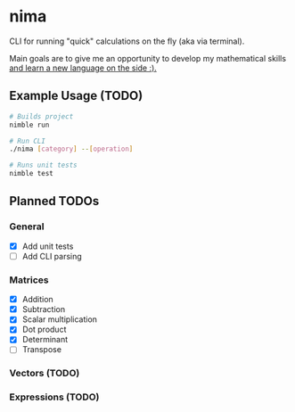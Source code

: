 # nima
CLI for running "quick" calculations on the fly (aka via terminal).

Main goals are to give me an opportunity to develop my mathematical skills [and learn a new language on the side :).](https://nim-lang.org/docs/manual.html)

## Example Usage (TODO)
```bash
# Builds project
nimble run

# Run CLI
./nima [category] --[operation]

# Runs unit tests
nimble test
```

## Planned TODOs
### General
- [x] Add unit tests
- [ ] Add CLI parsing

### Matrices
- [x] Addition
- [x] Subtraction
- [x] Scalar multiplication
- [x] Dot product
- [x] Determinant
- [ ] Transpose

### Vectors (TODO)

### Expressions (TODO)
